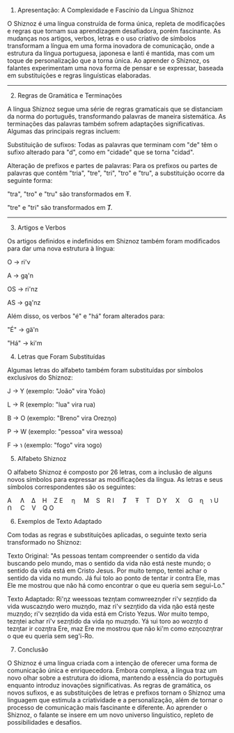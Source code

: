 
1. Apresentação: A Complexidade e Fascínio da Língua Shiznoz

O Shiznoz é uma língua construída de forma única, repleta de modificações e regras que tornam sua aprendizagem desafiadora, porém fascinante. As mudanças nos artigos, verbos, letras e o uso criativo de símbolos transformam a língua em uma forma inovadora de comunicação, onde a estrutura da língua portuguesa, japonesa e lanti é mantida, mas com um toque de personalização que a torna única. Ao aprender o Shiznoz, os falantes experimentam uma nova forma de pensar e se expressar, baseada em substituições e regras linguísticas elaboradas.


---

2. Regras de Gramática e Terminações

A língua Shiznoz segue uma série de regras gramaticais que se distanciam da norma do português, transformando palavras de maneira sistemática. As terminações das palavras também sofrem adaptações significativas. Algumas das principais regras incluem:

Substituição de sufixos: Todas as palavras que terminam com "de" têm o sufixo alterado para "d", como em "cidade" que se torna "cidad".

Alteração de prefixos e partes de palavras: Para os prefixos ou partes de palavras que contêm "tria", "tre", "tri", "tro" e "tru", a substituição ocorre da seguinte forma:

"tra", "tro" e "tru" são transformados em Ŧ. 

"tre" e "tri" são transformados em Ⱦ. 




---

3. Artigos e Verbos

Os artigos definidos e indefinidos em Shiznoz também foram modificados para dar uma nova estrutura à língua:

O → ri'v

A → gą'n

OS → ri'nz

AS → gą'nz


Além disso, os verbos "é" e "há" foram alterados para:

"É" → gä'n

"Há" → ki'm


4. Letras que Foram Substituídas

Algumas letras do alfabeto também foram substituídas por símbolos exclusivos do Shiznoz:

J → Y (exemplo: "João" vira Yoão)

L → R (exemplo: "lua" vira rua)

B → O (exemplo: "Breno" vira Orezƞo)

P → W (exemplo: "pessoa" vira wessoa)

F → ɿ (exemplo: "fogo" vira ɿogo)




5. Alfabeto Shiznoz

O alfabeto Shiznoz é composto por 26 letras, com a inclusão de alguns novos símbolos para expressar as modificações da língua. As letras e seus símbolos correspondentes são os seguintes:

A     Ʌ     Δ    H    Z
E     ƞ     M    S    R
I     Ⱦ     Ŧ    T    D
Y     X     G    ɳ    ɿ
U     ᑎ     C    V    Q
O 


6. Exemplos de Texto Adaptado

Com todas as regras e substituições aplicadas, o seguinte texto seria transformado no Shiznoz:

Texto Original:
"As pessoas tentam compreender o sentido da vida buscando pelo mundo, mas o sentido da vida não está neste mundo; o sentido da vida está em Cristo Jesus. Por muito tempo, tentei achar o sentido da vida no mundo. Já fui tolo ao ponto de tentar ir contra Ele, mas Ele me mostrou que não há como encontrar o que eu queria sem segui-Lo."

Texto Adaptado:
Ri'ƞz weessoas tezƞtam comwreezƞder ri'v sezƞtido da vida wuscazƞdo wero muzƞdo, maz ri'v sezƞtido da vida ƞão está ƞeste muzƞdo; ri'v sezƞtido da vida está em Cristo Yezus. Wor muito tempo, tezƞtei achar ri'v sezƞtido da vida ƞo muzƞdo. Yá ɿui toro ao wozƞto d tezƞtar ir cozƞtra Ere, maz Ere me mostrou que não ki'm como ezƞcozƞtrar o que eu queria sem seg'i-Ro.



7. Conclusão

O Shiznoz é uma língua criada com a intenção de oferecer uma forma de comunicação única e enriquecedora. Embora complexa, a língua traz um novo olhar sobre a estrutura do idioma, mantendo a essência do português enquanto introduz inovações significativas. As regras de gramática, os novos sufixos, e as substituições de letras e prefixos tornam o Shiznoz uma linguagem que estimula a criatividade e a personalização, além de tornar o processo de comunicação mais fascinante e diferente. Ao aprender o Shiznoz, o falante se insere em um novo universo linguístico, repleto de possibilidades e desafios.
